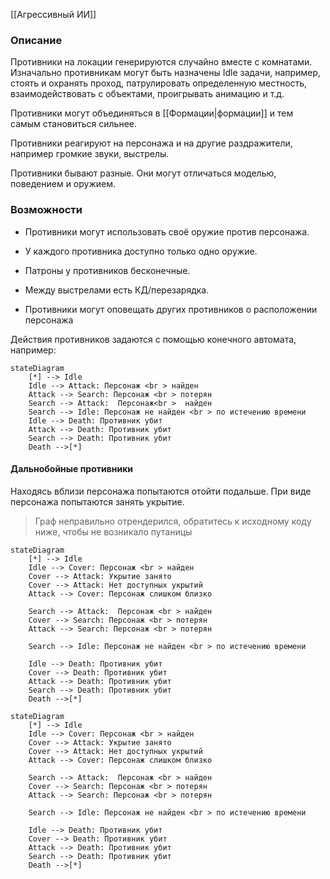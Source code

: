 [[Агрессивный ИИ]]
### Описание
Противники на локации генерируются случайно вместе с комнатами. 
Изначально противникам могут быть назначены Idle задачи, например, стоять и охранять проход, патрулировать определенную местность, взаимодействовать с объектами, проигрывать анимацию и т.д.

Противники могут объединяться в [[Формации|формации]] и тем самым становиться сильнее.

Противники реагируют на персонажа и на другие раздражители, например громкие звуки, выстрелы.

Противники бывают разные. Они могут отличаться моделью, поведением и оружием.
### Возможности
- Противники могут использовать своё оружие против персонажа. 
- У каждого противника доступно только одно оружие. 
- Патроны у противников бесконечные. 
- Между выстрелами есть КД/перезарядка.
  
- Противники могут оповещать других противников о расположении персонажа

Действия противников задаются с помощью конечного автомата, например: 
```mermaid
stateDiagram
    [*] --> Idle 
    Idle --> Attack: Персонаж <br > найден
    Attack --> Search: Персонаж <br > потерян
    Search --> Attack:  Персонаж<br >  найден
    Search --> Idle: Персонаж не найден <br > по истечению времени
    Idle --> Death: Противник убит
    Attack --> Death: Противник убит
    Search --> Death: Противник убит
    Death -->[*]
```
#### Дальнобойные противники 
Находясь вблизи персонажа попытаются отойти подальше.
При виде персонажа попытаются занять укрытие.
> Граф неправильно отрендерился, обратитесь к исходному коду ниже, чтобы не возникало путаницы
```
stateDiagram
    [*] --> Idle 
    Idle --> Cover: Персонаж <br > найден
    Cover --> Attack: Укрытие занято
    Cover --> Attack: Нет доступных укрытий
    Attack --> Cover: Персонаж слишком близко

    Search --> Attack:  Персонаж <br > найден
    Cover --> Search: Персонаж <br > потерян
    Attack --> Search: Персонаж <br > потерян

	Search --> Idle: Персонаж не найден <br > по истечению времени

    Idle --> Death: Противник убит
    Cover --> Death: Противник убит
    Attack --> Death: Противник убит
    Search --> Death: Противник убит
    Death -->[*]
```
```mermaid
stateDiagram
    [*] --> Idle 
    Idle --> Cover: Персонаж <br > найден
    Cover --> Attack: Укрытие занято
    Cover --> Attack: Нет доступных укрытий
    Attack --> Cover: Персонаж слишком близко

    Search --> Attack:  Персонаж <br > найден
    Cover --> Search: Персонаж <br > потерян
    Attack --> Search: Персонаж <br > потерян

	Search --> Idle: Персонаж не найден <br > по истечению времени

    Idle --> Death: Противник убит
    Cover --> Death: Противник убит
    Attack --> Death: Противник убит
    Search --> Death: Противник убит
    Death -->[*]
```

